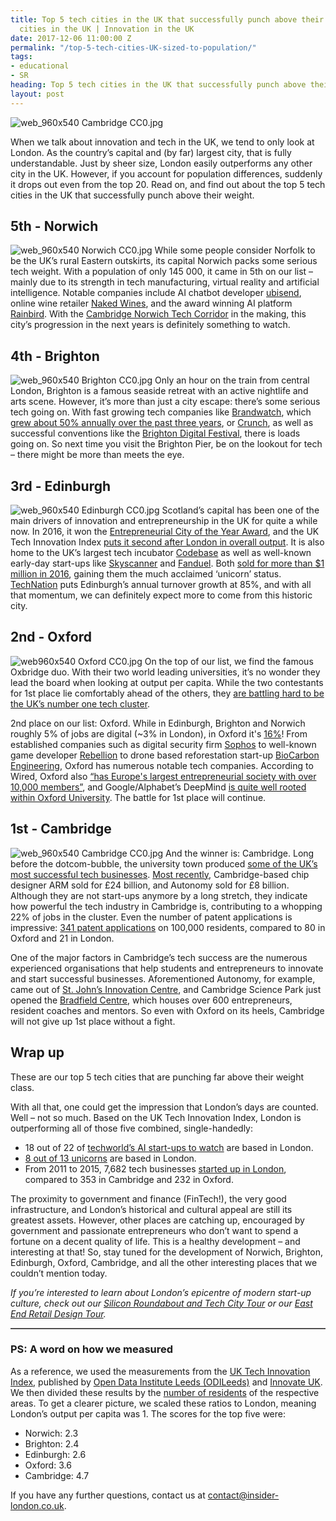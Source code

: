 ```yaml
---
title: Top 5 tech cities in the UK that successfully punch above their weight | Innovative
  cities in the UK | Innovation in the UK
date: 2017-12-06 11:00:00 Z
permalink: "/top-5-tech-cities-UK-sized-to-population/"
tags:
- educational
- SR
heading: Top 5 tech cities in the UK that successfully punch above their weight
layout: post
---
```


![web_960x540 Cambridge CC0.jpg](/uploads/web_960x540%20Cambridge%20CC0.jpg)

When we talk about innovation and tech in the UK, we tend to only look at London. As the country’s capital and (by far) largest city, that is fully understandable. Just by sheer size, London easily outperforms any other city in the UK. However, if you account for population differences, suddenly it drops out even from the top 20. Read on, and find out about the top 5 tech cities in the UK that successfully punch above their weight.

## 5th - Norwich
![web_960x540 Norwich CC0.jpg](/uploads/web_960x540%20Norwich%20CC0.jpg)
While some people consider Norfolk to be the UK’s rural Eastern outskirts, its capital Norwich packs some serious tech weight. With a population of only 145 000, it came in 5th on our list – mainly due to its strength in tech manufacturing, virtual reality and artificial intelligence. Notable companies include AI chatbot developer [ubisend](https://www.ubisend.com/), online wine retailer [Naked Wines](https://www.nakedwines.com/), and the award winning AI platform [Rainbird]( http://rainbird.ai). With the [Cambridge Norwich Tech Corridor](http://www.techcorridor.co.uk/) in the making, this city’s progression in the next years is definitely something to watch.

## 4th - Brighton
![web_960x540 Brighton CC0.jpg](/uploads/web_960x540%20Brighton%20CC0.jpg)
Only an hour on the train from central London, Brighton is a famous seaside retreat with an active nightlife and arts scene. However, it’s more than just a city escape: there’s some serious tech going on. With fast growing tech companies like [Brandwatch]( https://www.brandwatch.com/), which [grew about 50% annually over the past three years](http://www.fasttrack.co.uk/league-tables/tech-track-100/league-table/), or [Crunch](https://www.crunch.co.uk/), as well as successful conventions like the [Brighton Digital Festival](http://brightondigitalfestival.co.uk/), there is loads going on. So next time you visit the Brighton Pier, be on the lookout for tech – there might be more than meets the eye. 

## 3rd - Edinburgh
![web_960x540 Edinburgh CC0.jpg](/uploads/web_960x540%20Edinburgh%20CC0.jpg)
Scotland’s capital has been one of the main drivers of innovation and entrepreneurship in the UK for quite a while now. In 2016, it won the [Entrepreneurial City of the Year Award](https://www.greatbritishentrepreneurawards.com/2016-winners/), and the UK Tech Innovation Index [puts it second after London in overall output](http://odileeds.org/projects/uk-tech-innovation-index/?options=true&datagroup=All%20Technology&location=null). It is also home to the UK’s largest tech incubator [Codebase](https://www.thisiscodebase.com/) as well as well-known early-day start-ups like [Skyscanner](https://www.skyscanner.net/) and [Fanduel](https://www.fanduel.com/). Both [sold for more than $1 million in 2016](https://venturebeat.com/2016/11/24/scottish-unicorns-skyscanner-and-fanduel-reveal-their-exit-plans-1-week-apart/), gaining them the much acclaimed ‘unicorn’ status. [TechNation](https://technation.techcityuk.com/cluster/edinburgh/) puts Edinburgh’s annual turnover growth at 85%, and with all that momentum, we can definitely expect more to come from this historic city.

## 2nd - Oxford
![web960x540 Oxford CC0.jpg](/uploads/web960x540%20Oxford%20CC0.jpg)
On the top of our list, we find the famous Oxbridge duo. With their two world leading universities, it’s no wonder they lead the board when looking at output per capita. While the two contestants for 1st place lie comfortably ahead of the others, they [are battling hard to be the UK’s number one tech cluster](http://uk.businessinsider.com/oxford-university-rejected-claims-that-cambridge-produces-better-startups-2017-9). 

2nd place on our list: Oxford. While in Edinburgh, Brighton and Norwich roughly 5% of jobs are digital (~3% in London), in Oxford it's [16%](https://technation.techcityuk.com/cluster/oxford/)! From established companies such as digital security firm [Sophos](https://www.sophos.com/) to well-known game developer [Rebellion](https://rebellion.com) to drone based reforestation start-up [BioCarbon Engineering](https://www.biocarbonengineering.com/), Oxford has numerous notable tech companies. According to Wired, Oxford also [“has Europe's largest entrepreneurial society with over 10,000 members”](http://www.wired.co.uk/article/digital-oxford), and Google/Alphabet’s DeepMind [is quite well rooted within Oxford University](http://uk.businessinsider.com/deepmind-paying-phd-students-oxford-google-alphabet-university-2017-1). The battle for 1st place will continue. 

## 1st - Cambridge
![web_960x540 Cambridge CC0.jpg](/uploads/web_960x540%20Cambridge%20CC0.jpg)
And the winner is: Cambridge. Long before the dotcom-bubble, the university town produced [some of the UK’s most successful tech businesses](https://technation.techcityuk.com/cluster/cambridge/). [Most recently](http://uk.businessinsider.com/oxford-university-rejected-claims-that-cambridge-produces-better-startups-2017-9), Cambridge-based chip designer ARM sold for £24 billion, and Autonomy sold for £8 billion. Although they are not start-ups anymore by a long stretch, they indicate how powerful the tech industry in Cambridge is, contributing to a whopping 22% of jobs in the cluster. Even the number of patent applications is impressive: [341 patent applications](http://www.theweek.co.uk/81214/top-ten-most-innovative-cities-in-the-uk) on 100,000 residents, compared to 80 in Oxford and 21 in London. 

One of the major factors in Cambridge’s tech success are the numerous experienced organisations that help students and entrepreneurs to innovate and start successful businesses. Aforementioned Autonomy, for example, came out of [St. John’s Innovation Centre](http://stjohns.co.uk/), and Cambridge Science Park just opened the [Bradfield Centre](http://www.cambridgesciencepark.co.uk/company-directory/bradfield-centre/), which houses over 600 entrepreneurs, resident coaches and mentors. So even with Oxford on its heels, Cambridge will not give up 1st place without a fight.

## Wrap up
These are our top 5 tech cities that are punching far above their weight class.
 
With all that, one could get the impression that London’s days are counted. Well – not so much. Based on the UK Tech Innovation Index, London is outperforming all of those five combined, single-handedly: 

- 18 out of 22 of [techworld’s AI start-ups to watch](https://www.techworld.com/picture-gallery/startups/uk-ai-startups-watch-hottest-machine-learning-startups-in-uk-3645606/) are based in London. 
- [8 out of 13 unicorns](https://www.cbinsights.com/research-unicorn-companies) are based in London. 
- From 2011 to 2015, 7,682 tech businesses [started up in London](https://technation.techcityuk.com/cluster/london/), compared to 353 in Cambridge and 232 in Oxford. 

The proximity to government and finance (FinTech!), the very good infrastructure, and London’s historical and cultural appeal are still its greatest assets. However, other places are catching up, encouraged by government and passionate entrepreneurs who don’t want to spend a fortune on a decent quality of life. This is a healthy development – and interesting at that! So, stay tuned for the development of Norwich, Brighton, Edinburgh, Oxford, Cambridge, and all the other interesting places that we couldn’t mention today.


*If you’re interested to learn about London’s epicentre of modern start-up culture, check out our [Silicon Roundabout and Tech City Tour](https://www.insider-london.co.uk/tours/silicon-roundabout-and-tech-city-tour/) or our [East End Retail Design Tour](https://www.insider-london.co.uk/tours/east-end-retail-design-tour/).*

<hr style="border-top: 1px solid #8c8b8b;">

### PS: A word on how we measured
As a reference, we used the measurements from the [UK Tech Innovation Index](http://odileeds.org/projects/uk-tech-innovation-index/), published by [Open Data Institute Leeds (ODILeeds)](http://odileeds.org/) and [Innovate UK](https://www.gov.uk/government/organisations/innovate-uk). We then divided these results by the [number of residents](http://ukpopulation2017.com/) of the respective areas. To get a clearer picture, we scaled these ratios to London, meaning London’s output per capita was 1. The scores for the top five were:

- Norwich: 2.3
- Brighton: 2.4
- Edinburgh: 2.6
- Oxford: 3.6
- Cambridge: 4.7

If you have any further questions, contact us at [contact@insider-london.co.uk](mailto:contact@insider-london.co.uk).